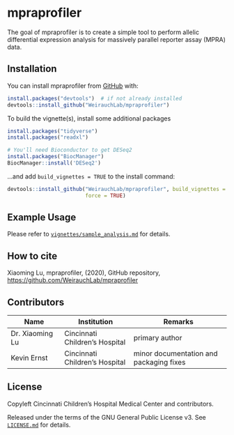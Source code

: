 
<!-- README.md is generated from README.Rmd. Please edit that file -->

# mpraprofiler

<!-- badges: start -->
<!-- badges: end -->

The goal of mpraprofiler is to create a simple tool to perform allelic
differential expression analysis for massively parallel reporter assay
(MPRA) data.

## Installation

You can install mpraprofiler from
[GitHub](https://github.com/WeirauchLab/mpraprofiler) with:

``` r
install.packages("devtools")  # if not already installed
devtools::install_github("WeirauchLab/mpraprofiler")
```

To build the vignette(s), install some additional packages

``` r
install.packages("tidyverse")
install.packages("readxl")

# You'll need Bioconductor to get DESeq2
install.packages("BiocManager")
BiocManager::install('DESeq2')
```

…and add `build_vignettes = TRUE` to the install command:

``` r
devtools::install_github("WeirauchLab/mpraprofiler", build_vignettes = TRUE,
                         force = TRUE)
```

## Example Usage

Please refer to
[`vignettes/sample_analysis.md`](vignettes/sample_analysis.md) for
details.

## How to cite

Xiaoming Lu, mpraprofiler, (2020), GitHub repository,
<https://github.com/WeirauchLab/mpraprofiler>

## Contributors

| Name            | Institution                    | Remarks                                 |
|-----------------|--------------------------------|-----------------------------------------|
| Dr. Xiaoming Lu | Cincinnati Children’s Hospital | primary author                          |
| Kevin Ernst     | Cincinnati Children’s Hospital | minor documentation and packaging fixes |

## License

Copyleft Cincinnati Children’s Hospital Medical Center and contributors.

Released under the terms of the GNU General Public License v3. See
[`LICENSE.md`](LICENSE.md) for details.
